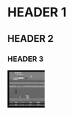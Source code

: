 # HEADER 1
## HEADER 2
### HEADER 3

![GitHub Logo](testimg.png)



<p align="center">
  <testimg.png />
</p>

